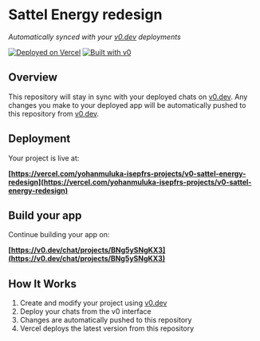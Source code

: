 # Sattel Energy redesign

*Automatically synced with your [v0.dev](https://v0.dev) deployments*

[![Deployed on Vercel](https://img.shields.io/badge/Deployed%20on-Vercel-black?style=for-the-badge&logo=vercel)](https://vercel.com/yohanmuluka-isepfrs-projects/v0-sattel-energy-redesign)
[![Built with v0](https://img.shields.io/badge/Built%20with-v0.dev-black?style=for-the-badge)](https://v0.dev/chat/projects/BNg5ySNgKX3)

## Overview

This repository will stay in sync with your deployed chats on [v0.dev](https://v0.dev).
Any changes you make to your deployed app will be automatically pushed to this repository from [v0.dev](https://v0.dev).

## Deployment

Your project is live at:

**[https://vercel.com/yohanmuluka-isepfrs-projects/v0-sattel-energy-redesign](https://vercel.com/yohanmuluka-isepfrs-projects/v0-sattel-energy-redesign)**

## Build your app

Continue building your app on:

**[https://v0.dev/chat/projects/BNg5ySNgKX3](https://v0.dev/chat/projects/BNg5ySNgKX3)**

## How It Works

1. Create and modify your project using [v0.dev](https://v0.dev)
2. Deploy your chats from the v0 interface
3. Changes are automatically pushed to this repository
4. Vercel deploys the latest version from this repository